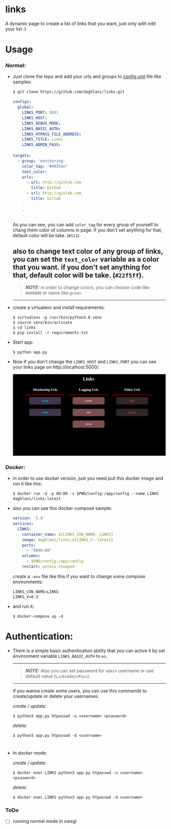 # links
A dynamic page to create a list of links that you want, just only with edit your list :)

# Usage
### _Normal:_
 - Just clone the repo and add your urls and groups to [config.yml](config/config.yml) file like samples:
   
   ```bash
   $ git clone https://github.com/daghlani/links.git
   ```
   
   ```yaml
   configs:
     global:
       LINKS_PORT: 8003
       LINKS_HOST: 
       LINKS_DEBUG_MODE: 
       LINKS_BASIC_AUTH: 
       LINKS_HTPASS_FILE_ADDRESS: 
       LINKS_TITLE: Links 
       LINKS_ADMIN_PASS: 

   targets:
     - group: 'monitoring'
       color_tag: "#40354e"
       text_color:
       urls:
         - url: http://github.com
           title: Github
         - url: http://gitlab.com
           title: Gitlab
       .
       .
       .
   ```
    As you can see, you can add `color_tag` for every group of yourself to chang them color of columns in page. if 
    you don't set anything for that, default color will be take. (`#111`).
    
    also to change text color of any group of links, you can set the `text_color` variable as a color that you want. if 
    you don't set anything for that, default color will be take. (`#22f5ff`).
    ---
    > **_NOTE:_** in order to change colors, you can choose code like `#008000` or name like `green`.
    ---
    
 
 - create a virtualenv and install requirements: 
 
    ```console
    $ virtualenv -p /usr/bin/python3.8 venv
    $ source venv/bin/activate
    $ cd links
    $ pip install -r requirements.txt
    ```
    
 - Start app:
    
    ```console
    $ python app.py
    ```
 
 - Now if you don't change the `LINKS_HOST` and `LINKS_PORT` you can see your links page on http://localhost:5000/.

    ![](exp/exp1.png)

### _Docker:_
 
 - in order to use docker version, just you need pull this docker image and run it like this:
    ```console
    $ docker run -d -p 80:80 -v $PWD/config:/app/config --name LINKS daghlani/links:latest
    ```
 - also you can use this docker-compose sample:
 
     ```yaml
     version: '3.4'
     services:
       LINKS:
         container_name: ${LINKS_CON_NAME:-LINKS}
         image: daghlani/links:${LINKS_V:-latest}
         ports:
           - "8040:80"
         volumes:
           - $PWD/config:/app/config
         restart: unless-stopped
    ```     
     create a `.env` file like this if you want to change some compose environments:
    ```shell script
    LINKS_CON_NAME=LINKS
    LINKS_V=0.3
    ```
    
 - and run it:
     ```console
     $ docker-compose up -d
     ```
       

# Authentication:
 - There is a simple basic authentication ability that you can active it by set environment variable `LINKS_BASIC_AUTH` to `on`.

    ---
    > **_NOTE:_** Also you can set password for `admin` username or use default value (`LinksAdminPass`).
    ---
    
    if you wanna create some users, you can use this commands to create/update or delete your usernames:
    
    *create / update:*
     ```console
     $ python3 app.py htpasswd -u <username> <psasword>
     ```
      *delete:*
     ```console
     $ python3 app.py htpasswd -d <username>
     ```
#
   - In _docker_ mode:

     *create / update:*
     ```console
     $ docker exec LINKS python3 app.py htpasswd -u <username> <psasword>
     ```
     *delete:*
     ```console
     $ docker exec LINKS python3 app.py htpasswd -d <username>
     ```

### ToDo
   - [ ] running normal mode in uwsgi
